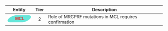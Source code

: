 |Entity|Tier|Description              |
|:----:|:----:|------------------------------|
|![MCL](images/icons/MCL_tier2.png) | 2 | Role of MRGPRF mutations in MCL requires confirmation|
